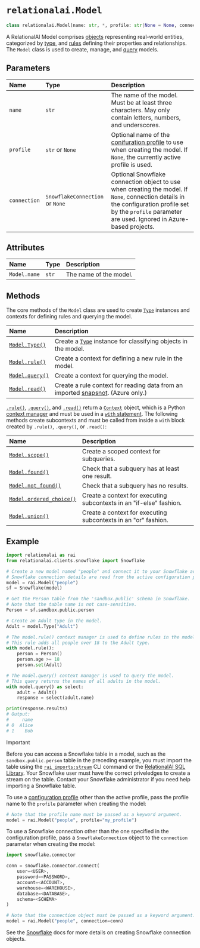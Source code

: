 <!-- markdownlint-disable MD024 -->

# `relationalai.Model`

```python
class relationalai.Model(name: str, *, profile: str|None = None, connection: SnowflakeConnection|None = None)
```
A RelationalAI Model comprises [objects](../Instance/README.md) representing real-world entities,
categorized by [type](../Type/README.md),
and [rules](./rule.md) defining their properties and relationships.
The `Model` class is used to create, manage, and [query](./query.md) models.

## Parameters

| Name | Type | Description |
| :------ | :--- | :------------ |
| `name` | `str` | The name of the model. Must be at least three characters. May only contain letters, numbers, and underscores. |
| `profile` | `str` or `None` | Optional name of the [conifuration profile](../../configuration/README.md#profiles) to use when creating the model. If `None`, the currently active profile is used. |
| `connection` | `SnowflakeConnection` or `None` | Optional Snowflake connection object to use when creating the model. If `None`, connection details in the configuration profile set by the `profile` parameter are used. Ignored in Azure-based projects. |

## Attributes

| Name | Type | Description |
| :--- | :--- | :------ |
| `Model.name` | `str` | The name of the model. |

## Methods

The core methods of the `Model` class are used to create [`Type`](../Type/README.md) instances and contexts for defining rules and querying the model.

| Name | Description |
| :--- | :------ |
| [`Model.Type()`](./Type.md) | Create a [`Type`](../Type/README.md) instance for classifying objects in the model. |
| [`Model.rule()`](./rule.md) | Create a context for defining a new rule in the model. |
| [`Model.query()`](./query.md) | Create a context for querying the model. |
| [`Model.read()`](./read.md) | Create a rule context for reading data from an imported [snapsnot](../../cli/imports_snapshot.md). (Azure only.) |

[`.rule()`](./rule.md), [`.query()`](./query.md), and [`.read()`](./read.md) return a [`Context`](../Context/README.md) object,
which is a Python [context manager](https://docs.python.org/3/reference/datamodel.html#context-managers)
and must be used in a [`with` statement](https://docs.python.org/3/reference/compound_stmts.html#the-with-statement).
The following methods create subcontexts and must be called from inside a `with` block created by `.rule()`, `.query()`, or `.read()`:

| Name | Description |
| :--- | :------ |
| [`Model.scope()`](./scope.md) | Create a scoped context for subqueries. |
| [`Model.found()`](./found.md) | Check that a subquery has at least one result. |
| [`Model.not_found()`](./not_found.md) | Check that a subquery has no results. |
| [`Model.ordered_choice()`](./ordered_choice.md) | Create a context for executing subcontexts in an "if-else" fashion. |
| [`Model.union()`](./union.md) | Create a context for executing subcontexts in an "or" fashion. |

## Example

```python
import relationalai as rai
from relationalai.clients.snowflake import Snowflake

# Create a new model named "people" and connect it to your Snowflake account.
# Snowflake connection details are read from the active configuration profile.
model = rai.Model("people")
sf = Snowflake(model)

# Get the Person table from the 'sandbox.public' schema in Snowflake.
# Note that the table name is not case-sensitive.
Person = sf.sandbox.public.person

# Create an Adult type in the model.
Adult = model.Type("Adult")

# The model.rule() context manager is used to define rules in the model.
# This rule adds all people over 18 to the Adult type.
with model.rule():
    person = Person()
    person.age >= 18
    person.set(Adult)

# The model.query() context manager is used to query the model.
# This query returns the names of all adults in the model.
with model.query() as select:
    adult = Adult()
    response = select(adult.name)

print(response.results)
# Output:
#     name
# 0  Alice
# 1    Bob
```

> [!IMPORTANT]
> Before you can access a Snowflake table in a model,
> such as the `sandbox.public.person` table in the preceding example,
> you must import the table using the [`rai imports:stream`](../../cli/imports_stream.md) CLI command
> or the [RelationalAI SQL Library](../../../../sql/README.md).
> Your Snowflake user must have the correct priveledges to create a stream on the table.
> Contact your Snowflake administrator if you need help importing a Snowflake table.

To use a [configuration profile](../../configuration/README.md#profiles) other than the active profile,
pass the profile name to the `profile` parameter when creating the model:

```python
# Note that the profile name must be passed as a keyword argument.
model = rai.Model("people", profile="my_profile")
```

To use a Snowflake connection other than the one specified in the configuration profile,
pass a `SnowflakeConnection` object to the `connection` parameter when creating the model:

```python
import snowflake.connector

conn = snowflake.connector.connect(
    user=<USER>,
    password=<PASSWORD>,
    account=<ACCOUNT>,
    warehouse=<WAREHOUSE>,
    database=<DATABASE>,
    schema=<SCHEMA>
)

# Note that the connection object must be passed as a keyword argument.
model = rai.Model("people", connection=conn)
```

See the [Snowflake](https://docs.snowflake.com/en/developer-guide/python-connector/python-connector-connect) docs
for more details on creating Snowflake connection objects.
